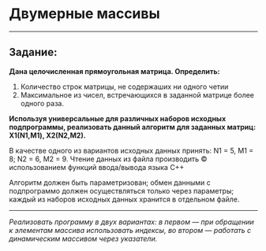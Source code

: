 # Двумерные массивы

---

## Задание:

**Дана целочисленная прямоугольная матрица. Определить:**
1. Количество строк матрицы, не содержаших ни одного четии
2. Максимальное из чисел, встречающихся в заданной матрице более одного раза.

**Используя универсальные для различных наборов исходных подпрограммы, реализовать данный алгоритм для заданных матриц: Х1(N1,M1), X2(N2,M2).**

В качестве одного из вариантов исходных данных принять: N1 = 5, M1 = 8; N2 = 6, M2 = 9.
Чтение данных из файла производить © использованием функций ввода/вывода языка С++

Алгоритм должен быть параметризован; обмен данными с подпрограммо
должен осуществляться только через параметры; каждый из наборов исходных
данных хранится в отдельном файле.

---

*Реализовать программу в двух вариантах: в первом — при обращении к элементам массива использовать индексы, во втором — работать  с динамическим массивом через указатели.*

